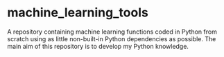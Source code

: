 # machine_learning_tools
A repository containing machine learning functions coded in Python from scratch using as little non-built-in Python dependencies as possible. The main aim of this repository is to develop my Python knowledge.
